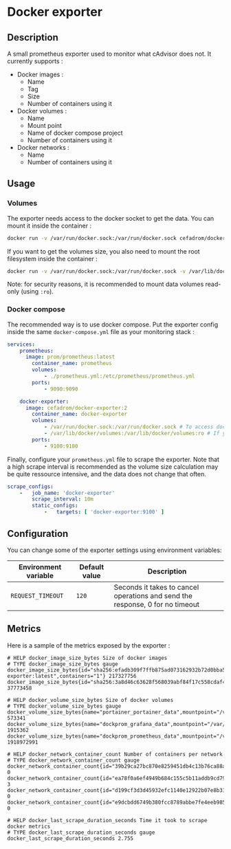 # Docker exporter

## Description

A small prometheus exporter used to monitor what cAdvisor does not. It currently supports :

- Docker images :
    - Name
    - Tag
    - Size
    - Number of containers using it
- Docker volumes :
    - Name
    - Mount point
    - Name of docker compose project
    - Number of containers using it
- Docker networks :
    - Name
    - Number of containers using it

## Usage

### Volumes

The exporter needs access to the docker socket to get the data. You can mount it inside the container :

```bash
docker run -v /var/run/docker.sock:/var/run/docker.sock cefadrom/docker-exporter:2
```

If you want to get the volumes size, you also need to mount the root filesystem inside the container :

```bash
docker run -v /var/run/docker.sock:/var/run/docker.sock -v /var/lib/docker/volumes:/var/lib/docker/volumes:ro cefadrom/docker-exporter:2
```

Note: for security reasons, it is recommended to mount data volumes read-only (using `:ro`).

### Docker compose

The recommended way is to use docker compose. Put the exporter config inside the same `docker-compose.yml` file as your
monitoring stack :

```yaml
services:
    prometheus:
      image: prom/prometheus:latest
        container_name: prometheus
        volumes:
            - ./prometheus.yml:/etc/prometheus/prometheus.yml
        ports:
            - 9090:9090

    docker-exporter:
      image: cefadrom/docker-exporter:2
        container_name: docker-exporter
        volumes:
            - /var/run/docker.sock:/var/run/docker.sock # To access docker API
            - /var/lib/docker/volumes:/var/lib/docker/volumes:ro # If you want to get volumes size
        ports:
            - 9100:9100
```

Finally, configure your `prometheus.yml` file to scrape the exporter. Note that a high scrape interval is recommended as
the volume size calculation may be quite ressource intensive, and the data does not change that often.

```yaml
scrape_configs:
    -   job_name: 'docker-exporter'
        scrape_interval: 10m
        static_configs:
            -   targets: [ 'docker-exporter:9100' ]
```

## Configuration

You can change some of the exporter settings using environment variables:

| Environment variable | Default value | Description                                                                   |
|----------------------|---------------|-------------------------------------------------------------------------------|
| `REQUEST_TIMEOUT`    | `120`         | Seconds it takes to cancel operations and send the response, 0 for no timeout |

## Metrics

Here is a sample of the metrics exposed by the exporter :

```text
# HELP docker_image_size_bytes Size of docker images
# TYPE docker_image_size_bytes gauge
docker_image_size_bytes{id="sha256:efadb309f7ffb875ad073162932b72d0bba5f8da71de54c36055fb843ef31be5",tag="cefadrom/docker-exporter:latest",containers="1"} 217327756
docker_image_size_bytes{id="sha256:3a8d46c63628f568039abf84f17c558cdaf4912d0c54a904e105f93f37f25775",tag="redis:alpine",containers="2"} 37773458

# HELP docker_volume_size_bytes Size of docker volumes
# TYPE docker_volume_size_bytes gauge
docker_volume_size_bytes{name="portainer_portainer_data",mountpoint="/var/lib/docker/volumes/portainer_portainer_data/_data",compose_project="portainer",containers="1"} 573341
docker_volume_size_bytes{name="dockprom_grafana_data",mountpoint="/var/lib/docker/volumes/dockprom_grafana_data/_data",compose_project="dockprom",containers="1"} 1915362
docker_volume_size_bytes{name="dockprom_prometheus_data",mountpoint="/var/lib/docker/volumes/dockprom_prometheus_data/_data",compose_project="dockprom",containers="1"} 1918972991

# HELP docker_network_container_count Number of containers per network
# TYPE docker_network_container_count gauge
docker_network_container_count{id="39b29ca27bc870e8259451db4c13b76ca88a0d211d3fe102eb5689938f094355",name="host",compose_project=""} 0
docker_network_container_count{id="ea78f0a6ef4949b684c155c5b11addb9cd79b7e2c0f7d43791c699373c5ca921",name="proxy",compose_project=""} 3
docker_network_container_count{id="d199cf3d3d45932efc1140e12922b07e8b31ba2715c1f686d44eff19ad7b69c7",name="bridge",compose_project=""} 0
docker_network_container_count{id="e9dcbdd6749b380fcc8789abbe7fe4eeb985110287d6ad4ef71026640688a914",name="none",compose_project=""} 0

# HELP docker_last_scrape_duration_seconds Time it took to scrape docker metrics
# TYPE docker_last_scrape_duration_seconds gauge
docker_last_scrape_duration_seconds 2.755
```
